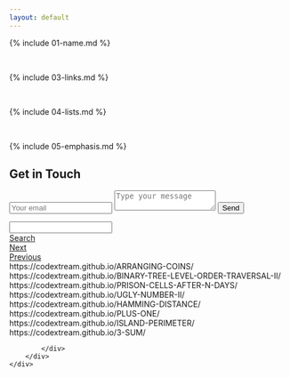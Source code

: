 ```yaml
---
layout: default
---
```


{% include 01-name.md %}

<br>

{% include 03-links.md %}

<br>

{% include 04-lists.md %}

<br>

{% include 05-emphasis.md %}

<html>
<div id="contact">
        <h2>Get in Touch</h2>
        <div id="contact-form">
                <form action="https://formspree.io/xjvajvzr" method="POST">
                <input type="hidden" name="_subject" value="Contact request from personal website" />
                <input type="email" name="_replyto" placeholder="Your email" required>
                <textarea name="message" placeholder="Type your message" required></textarea>
                <button type="submit">Send</button>
            </form>
        </div>
    </div>
</html>


<html xmlns="http://www.w3.org/1999/xhtml">
<head>
    <title></title>
    <style type="text/css">
        .highlighted
        {
            background-color: yellow;
        }
        .highlight
        {
            background-color: #fff34d;
            -moz-border-radius: 5px; /* FF1+ */
            -webkit-border-radius: 5px; /* Saf3-4 */
            border-radius: 5px; /* Opera 10.5, IE 9, Saf5, Chrome */
            -moz-box-shadow: 0 1px 4px rgba(0, 0, 0, 0.7); /* FF3.5+ */
            -webkit-box-shadow: 0 1px 4px rgba(0, 0, 0, 0.7); /* Saf3.0+, Chrome */
            box-shadow: 0 1px 4px rgba(0, 0, 0, 0.7); /* Opera 10.5+, IE 9.0 */
        }
        .highlight
        {
            padding: 1px 4px;
            margin: 0 -4px;
        }
    </style>
    <script src="https://ajax.googleapis.com/ajax/libs/jquery/1.11.1/jquery.min.js" type="text/javascript"></script>
    <script type="text/javascript">
        function searchAndHighlight(searchTerm, selector) {
            if (searchTerm) {               
                var selector = selector || "#realTimeContents"; //use body as selector if none provided
                var searchTermRegEx = new RegExp(searchTerm, "ig");
                var matches = $(selector).text().match(searchTermRegEx);
                if (matches != null && matches.length > 0) {
                    $('.highlighted').removeClass('highlighted'); //Remove old search highlights 
                    //Remove the previous matches
                    $span = $('#realTimeContents span');
                    $span.replaceWith($span.html());
                    if (searchTerm === "&") {
                        searchTerm = "&amp;";
                        searchTermRegEx = new RegExp(searchTerm, "ig");
                    }
                    $(selector).html($(selector).html().replace(searchTermRegEx, "<span class='match'>" + searchTerm + "</span>"));
                    $('.match:first').addClass('highlighted');
                    var i = 0;
                    $('.next_h').off('click').on('click', function () {
                        i++;
                        if (i >= $('.match').length) i = 0;
                        $('.match').removeClass('highlighted');
                        $('.match').eq(i).addClass('highlighted');
                        $('.ui-mobile-viewport').animate({
                            scrollTop: $('.match').eq(i).offset().top
                        }, 300);
                    });
                    $('.previous_h').off('click').on('click', function () {
                        i--;
                        if (i < 0) i = $('.match').length - 1;
                        $('.match').removeClass('highlighted');
                        $('.match').eq(i).addClass('highlighted');
                        $('.ui-mobile-viewport').animate({
                            scrollTop: $('.match').eq(i).offset().top
                        }, 300);
                    });
                    if ($('.highlighted:first').length) { //if match found, scroll to where the first one appears
                        $(window).scrollTop($('.highlighted:first').position().top);
                    }
                    return true;
                }
            }
            return false;
        }
        $(document).on('click', '.searchButtonClickText_h', function (event) {
            $(".highlighted").removeClass("highlighted").removeClass("match");
            if (!searchAndHighlight($('.textSearchvalue_h').val())) {
                alert("No results found");
            }
        });
    </script>
</head>
<body>
    <div class="searchContend_h">
        <div class="ui-grid-c">
            <div class="ui-block-a">
                <input name="text-12" id="text-12" value="" type="text" class="textSearchvalue_h" />
            </div>
            <div class="ui-block-b">
                <a href="#" class="searchButtonClickText_h">Search</a>
            </div>
            <div class="ui-block-c">
                <a href="#" class="next_h">Next</a>
            </div>
            <div class="ui-block-d">
                <a href="#" class="previous_h">Previous</a>
            </div>
            <div id="realTimeContents">
                https://codextream.github.io/ARRANGING-COINS/
                <br />
                https://codextream.github.io/BINARY-TREE-LEVEL-ORDER-TRAVERSAL-II/
                <br />
                https://codextream.github.io/PRISON-CELLS-AFTER-N-DAYS/
                <br />
                https://codextream.github.io/UGLY-NUMBER-II/
                <br />
                https://codextream.github.io/HAMMING-DISTANCE/
                <br />
                https://codextream.github.io/PLUS-ONE/
                <br />
                https://codextream.github.io/ISLAND-PERIMETER/
                <br />
                https://codextream.github.io/3-SUM/
                <br />
                    
            </div>
        </div>
    </div>
</body>
</html>
